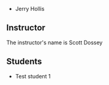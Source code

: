 - Jerry Hollis

## Instructor

The instructor's name is Scott Dossey

## Students

- Test student 1
